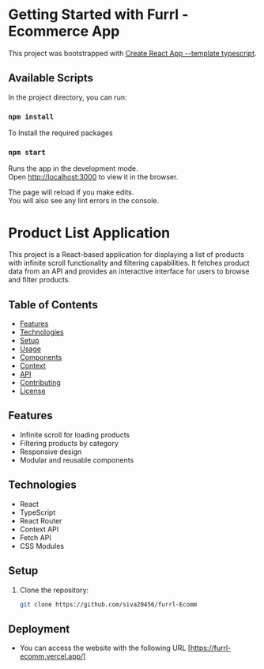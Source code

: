 # Getting Started with Furrl - Ecommerce App

This project was bootstrapped with [Create React App --template typescript](https://github.com/facebook/create-react-app).

## Available Scripts

In the project directory, you can run:

### `npm install` 

To Install the required packages

### `npm start`

Runs the app in the development mode.\
Open [http://localhost:3000](http://localhost:3000) to view it in the browser.

The page will reload if you make edits.\
You will also see any lint errors in the console.

# Product List Application

This project is a React-based application for displaying a list of products with infinite scroll functionality and filtering capabilities. It fetches product data from an API and provides an interactive interface for users to browse and filter products.

## Table of Contents

- [Features](#features)
- [Technologies](#technologies)
- [Setup](#setup)
- [Usage](#usage)
- [Components](#components)
- [Context](#context)
- [API](#api)
- [Contributing](#contributing)
- [License](#license)

## Features

- Infinite scroll for loading products
- Filtering products by category
- Responsive design
- Modular and reusable components

## Technologies

- React
- TypeScript
- React Router
- Context API
- Fetch API
- CSS Modules





## Setup

1. Clone the repository:
   ```sh
   git clone https://github.com/siva20456/furrl-Ecomm

## Deployment 
 
- You can access the website with the following URL [https://furrl-ecomm.vercel.app/]